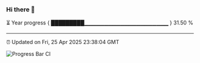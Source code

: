 ### Hi there 👋

⏳ Year progress { █████████▁▁▁▁▁▁▁▁▁▁▁▁▁▁▁▁▁▁▁▁▁ } 31.50 %

---

⏰ Updated on Fri, 25 Apr 2025 23:38:04 GMT

![Progress Bar CI](https://github.com/IshwaranRudhara/GIT-ACTION/workflows/Progress%20Bar%20CI/badge.svg)
